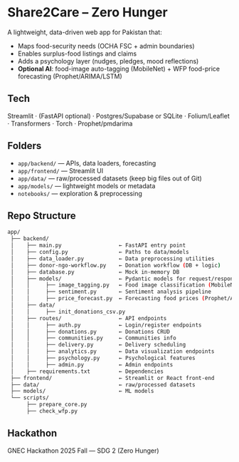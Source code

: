 # Share2Care – Zero Hunger

A lightweight, data-driven web app for Pakistan that:
- Maps food-security needs (OCHA FSC + admin boundaries)
- Enables surplus-food listings and claims
- Adds a psychology layer (nudges, pledges, mood reflections)
- **Optional AI**: food-image auto-tagging (MobileNet) + WFP food-price forecasting (Prophet/ARIMA/LSTM)

## Tech
Streamlit · (FastAPI optional) · Postgres/Supabase or SQLite · Folium/Leaflet · Transformers · Torch · Prophet/pmdarima

## Folders
- `app/backend/` — APIs, data loaders, forecasting
- `app/frontend/` — Streamlit UI
- `app/data/` — raw/processed datasets (keep big files out of Git)
- `app/models/` — lightweight models or metadata
- `notebooks/` — exploration & preprocessing

## Repo Structure
```bash
app/
 ├── backend/
 │    ├── main.py                  ← FastAPI entry point
 │    ├── config.py                ← Paths to data/models
 │    ├── data_loader.py           ← Data preprocessing utilities
 │    ├── donor-ngo-workflow.py    ← Donation workflow (DB + logic)
 │    ├── database.py              ← Mock in-memory DB
 │    ├── models/                  ← Pydantic models for request/response validation
 │    │     ├── image_tagging.py   ← Food image classification (MobileNet)
 │    │     ├── sentiment.py       ← Sentiment analysis pipeline
 │    │     ├── price_forecast.py  ← Forecasting food prices (Prophet/ARIMA)
 │    ├── data/
 │    │     ├── init_donations_csv.py
 │    ├── routes/                  ← API endpoints
 │    │     ├── auth.py            ← Login/register endpoints
 │    │     ├── donations.py       ← Donations CRUD
 │    │     ├── communities.py     ← Communities info
 │    │     ├── delivery.py        ← Delivery scheduling
 │    │     ├── analytics.py       ← Data visualization endpoints
 │    │     ├── psychology.py      ← Psychological features
 │    │     ├── admin.py           ← Admin endpoints
 │    ├── requirements.txt         ← Dependencies
 ├── frontend/                     ← Streamlit or React front-end
 ├── data/                         ← raw/processed datasets
 ├── models/                       ← ML models
 └── scripts/
      ├── prepare_core.py
      ├── check_wfp.py
```
## Hackathon
GNEC Hackathon 2025 Fall — SDG 2 (Zero Hunger)
